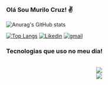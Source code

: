 

### Olá Sou Murilo Cruz! ✌️

![Anurag's GitHub stats](https://github-readme-stats.vercel.app/api?username=MuriloCruzzz&show_icons=true&theme=tokyonight)

[![Top Langs](https://github-readme-stats.vercel.app/api/top-langs/?username=MuriloCruzzz&layout=compact)](https://github.com/MuriloCruzz/github-readme-stats)
[![Likedin](https://img.shields.io/badge/LinkedIn-0077B5?style=for-the-badge&logo=linkedin&logoColor=white)](https://www.linkedin.com/in/cruzmurilo/)
[![gmail](https://img.shields.io/badge/Gmail-D14836?style=for-the-badge&logo=gmail&logoColor=white)](mailto:murilocruz99@gmail.com/)

### Tecnologias que uso no meu dia!
<div align="center"> 
  <br>
  <nav>
    <a href="mailto:murilocruz99@gmail.com"><img src="https://img.shields.io/badge/C%23-239120?style=for-the-badge&logo=c-sharp&logoColor=white" target="_blank"></a>
  </nav>
</div>










<div align="center"> 
  <nav>
    <a href="mailto:murilocruz99@gmail.com"><img src="https://img.shields.io/badge/-Gmail-%23333?style=for-the-badge&logo=gmail&logoColor=white" target="_blank"></a>
  </nav>
</div>
